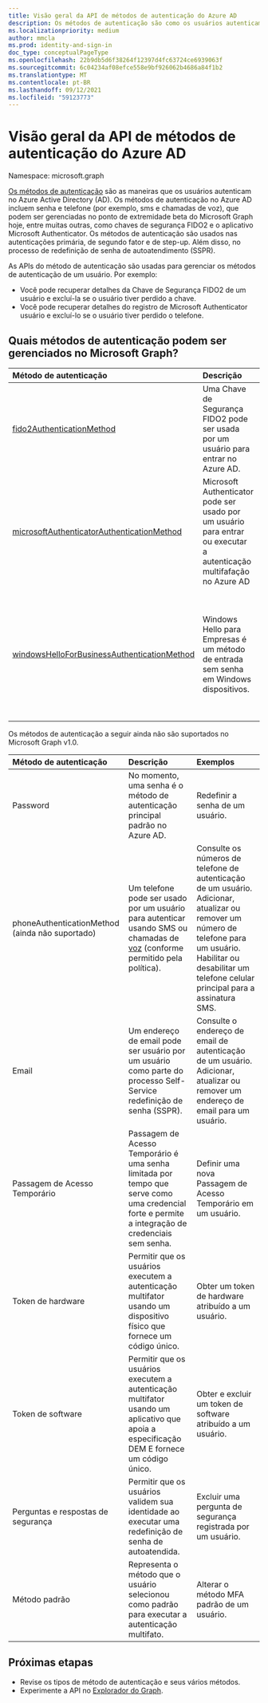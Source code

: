 ```yaml
---
title: Visão geral da API de métodos de autenticação do Azure AD
description: Os métodos de autenticação são como os usuários autenticam no Azure AD.
ms.localizationpriority: medium
author: mmcla
ms.prod: identity-and-sign-in
doc_type: conceptualPageType
ms.openlocfilehash: 22b9db5d6f38264f12397d4fc63724ce6939063f
ms.sourcegitcommit: 6c04234af08efce558e9bf926062b4686a84f1b2
ms.translationtype: MT
ms.contentlocale: pt-BR
ms.lasthandoff: 09/12/2021
ms.locfileid: "59123773"
---
```

# <a name="azure-ad-authentication-methods-api-overview"></a>Visão geral da API de métodos de autenticação do Azure AD

Namespace: microsoft.graph

[Os métodos de autenticação](/azure/active-directory/authentication/concept-authentication-methods) são as maneiras que os usuários autenticam no Azure Active Directory (AD). Os métodos de autenticação no Azure AD incluem senha e telefone (por exemplo, sms e chamadas de voz), que podem ser gerenciadas no ponto de extremidade beta do Microsoft Graph hoje, entre muitas outras, como chaves de segurança FIDO2 e o aplicativo Microsoft Authenticator. Os métodos de autenticação são usados nas autenticações primária, de segundo fator e de step-up. Além disso, no processo de redefinição de senha de autoatendimento (SSPR).

As APIs do método de autenticação são usadas para gerenciar os métodos de autenticação de um usuário. Por exemplo:

* Você pode recuperar detalhes da Chave de Segurança FIDO2 de um usuário e excluí-la se o usuário tiver perdido a chave.
* Você pode recuperar detalhes do registro de Microsoft Authenticator usuário e excluí-lo se o usuário tiver perdido o telefone.

## <a name="what-authentication-methods-can-be-managed-in-microsoft-graph"></a>Quais métodos de autenticação podem ser gerenciados no Microsoft Graph?

|Método de autenticação       | Descrição |Exemplos     |
|:---------------------------|:------------|:------------|
|[fido2AuthenticationMethod](fido2authenticationmethod.md)|Uma Chave de Segurança FIDO2 pode ser usada por um usuário para entrar no Azure AD.|Excluir uma chave de segurança FIDO2 perdida.|
|[microsoftAuthenticatorAuthenticationMethod](microsoftauthenticatorauthenticationmethod.md)|Microsoft Authenticator pode ser usado por um usuário para entrar ou executar a autenticação multifafação no Azure AD|Exclua um Microsoft Authenticator de autenticação.|
|[windowsHelloForBusinessAuthenticationMethod](windowsHelloForBusinessAuthenticationMethod.md)|Windows Hello para Empresas é um método de entrada sem senha em Windows dispositivos.|Consulte dispositivos onde um usuário habilitar Windows Hello entrada para Empresas. Exclua uma Windows Hello para Empresas.|

Os métodos de autenticação a seguir ainda não são suportados no Microsoft Graph v1.0.

|Método de autenticação       | Descrição |Exemplos     |
|:---------------------------|:------------|:------------|
|Password | No momento, uma senha é o método de autenticação principal padrão no Azure AD.|Redefinir a senha de um usuário.|
|phoneAuthenticationMethod (ainda não suportado) |Um telefone pode ser usado por um usuário para autenticar usando SMS ou chamadas de [voz](/azure/active-directory/authentication/concept-authentication-methods#phone-options) (conforme permitido pela política).|Consulte os números de telefone de autenticação de um usuário. Adicionar, atualizar ou remover um número de telefone para um usuário. Habilitar ou desabilitar um telefone celular principal para a assinatura SMS.|
|Email |Um endereço de email pode ser usuário por um usuário como parte do processo Self-Service redefinição de senha (SSPR).|Consulte o endereço de email de autenticação de um usuário. Adicionar, atualizar ou remover um endereço de email para um usuário.|
|Passagem de Acesso Temporário |Passagem de Acesso Temporário é uma senha limitada por tempo que serve como uma credencial forte e permite a integração de credenciais sem senha. | Definir uma nova Passagem de Acesso Temporário em um usuário.|
|Token de hardware | Permitir que os usuários executem a autenticação multifator usando um dispositivo físico que fornece um código único. | Obter um token de hardware atribuído a um usuário.|
|Token de software | Permitir que os usuários executem a autenticação multifator usando um aplicativo que apoia a especificação DEM E fornece um código único. | Obter e excluir um token de software atribuído a um usuário.|
|Perguntas e respostas de segurança | Permitir que os usuários validem sua identidade ao executar uma redefinição de senha de autoatendida. |Excluir uma pergunta de segurança registrada por um usuário.|
|Método padrão | Representa o método que o usuário selecionou como padrão para executar a autenticação multifato.| Alterar o método MFA padrão de um usuário.|

## <a name="next-steps"></a>Próximas etapas

* Revise os tipos de método de autenticação e seus vários métodos.
* Experimente a API no [Explorador do Graph](https://developer.microsoft.com/graph/graph-explorer).
